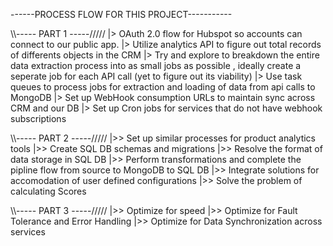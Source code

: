 ------PROCESS FLOW FOR THIS PROJECT-----------

\\\\\-----  PART 1  -----/////
|> OAuth 2.0 flow for Hubspot so accounts can connect to our public app.
|> Utilize analytics API to figure out total records of differents objects in the CRM
|> Try and explore to breakdown the entire data extraction process into as small jobs as possible , ideally create a seperate job for each API call (yet to figure out its viability)
|> Use task queues to process jobs for extraction and loading of data from api calls to MongoDB
|> Set up WebHook consumption URLs to maintain sync across CRM and our DB
|> Set up Cron jobs for services that do not have webhook subscriptions

\\\\\-----  PART 2 -----/////
|>> Set up similar processes for product analytics tools
|>> Create SQL DB schemas and migrations
|>> Resolve the format of data storage in SQL DB
|>> Perform transformations and complete the pipline flow from source to MongoDB to SQL DB
|>> Integrate solutions for accomodation of user defined configurations
|>> Solve the problem of calculating Scores


\\\\\----- PART 3   -----/////
|>> Optimize for speed 
|>> Optimize for Fault Tolerance and Error Handling
|>> Optimize for Data Synchronization across services